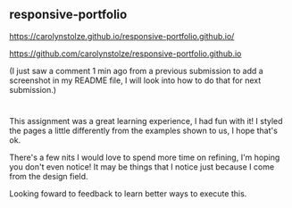 ## responsive-portfolio
 https://carolynstolze.github.io/responsive-portfolio.github.io/
 
 https://github.com/carolynstolze/responsive-portfolio.github.io
 
 (I just saw a comment 1 min ago from a previous submission to add a screenshot in my README file, I will look into how to do that for next submission.)

#
This assignment was a great learning experience, I had fun with it! I styled the pages a little differently from the examples shown to us, I hope that's ok. 

There's a few nits I would love to spend more time on refining, I'm hoping you don't even notice! It may be things that I notice just because I come from the design field. 

Looking foward to feedback to learn better ways to execute this.


